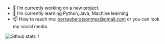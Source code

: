 - 🔭 I’m currently working on a new project.
- 🌱 I’m currently learning Python,Java, Machine learning
- 📫 How to reach me: berkayberatsonmez@gmail.com or you can look my social media.


![Github stats 1](https://github-readme-stats.vercel.app/api?username=berkayberatsonmez&show_icons=true&theme=gradient)
